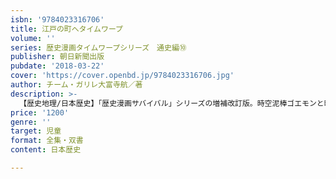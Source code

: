 ```yaml
---
isbn: '9784023316706'
title: 江戸の町へタイムワープ
volume: ''
series: 歴史漫画タイムワープシリーズ　通史編⑩
publisher: 朝日新聞出版
pubdate: '2018-03-22'
cover: 'https://cover.openbd.jp/9784023316706.jpg'
author: チーム・ガリレ大富寺航／著
description: >-
  【歴史地理/日本歴史】「歴史漫画サバイバル」シリーズの増補改訂版。時空泥棒ゴエモンと時空警察の捕り物に巻き込まれ、江戸時代半ばにタイムワープした小学生トキオとリン。ふたりは杉田玄白や平賀源内など江戸の有名人と出会い、江戸の町を冒険する。
price: '1200'
genre: ''
target: 児童
format: 全集・双書
content: 日本歴史

---
```


